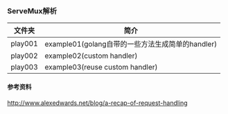 ### ServeMux解析

|文件夹|简介|
|---|---|
|play001|example01(golang自带的一些方法生成简单的handler)|
|play002|example02(custom handler)|
|play003|example03(reuse custom handler)|

#### 参考资料
http://www.alexedwards.net/blog/a-recap-of-request-handling